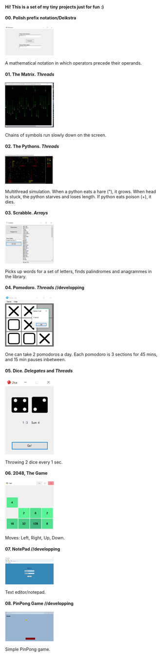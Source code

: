 #### Hi! This is a set of my tiny projects just for fun :)

#### 00. Polish prefix notation/Deikstra

<img src="/Screenshots/00.PNG?raw=true" width="160"/>

A mathematical notation in which operators precede their operands.

#### 01. The Matrix. *Threads*

<img src="/Screenshots/01.PNG?raw=true" width="160"/>

Chains of symbols run slowly down on the screen.

#### 02. The Pythons. *Threads*

<img src="/Screenshots/02.PNG?raw=true" width="160"/>

Multithread simulation. When a python eats a hare ("), it grows. 
When head is stuck, the python starves and loses length. If python eats poison (+), it dies.

#### 03. Scrabble. *Arrays*

<img src="/Screenshots/03.PNG?raw=true" width="160"/>

Picks up words for a set of letters, finds palindromes and anagrammes in the library.

#### 04. Pomodoro. *Threads* //developping

<img src="/Screenshots/04.PNG?raw=true" width="160"/>

One can take 2 pomodoros a day. Each pomodoro is 3 sections for 45 mins, and 15 min pauses inbetween.

#### 05. Dice. *Delegates* and *Threads*

<img src="/Screenshots/05.PNG?raw=true" width="160"/>

Throwing 2 dice every 1 sec.

#### 06. 2048, The Game

<img src="/Screenshots/06.PNG?raw=true" width="160"/>

Moves: Left, Right, Up, Down.

#### 07. NotePad //developping

<img src="/Screenshots/07.PNG?raw=true" width="160"/>

Text editor/notepad.

#### 08. PinPong Game //developping

<img src="/Screenshots/08.PNG?raw=true" width="160"/>

Simple PinPong game.
